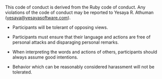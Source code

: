 This code of conduct is derived from the Ruby code of conduct. 
Any violations of the code of conduct may be reported to 
Yesaya R. Athuman (yesaya@yesayasoftware.com).

- Participants will be tolerant of opposing views.

- Participants must ensure that their language and actions are free of personal attacks and disparaging personal remarks.

- When interpreting the words and actions of others, participants should always assume good intentions.

- Behavior which can be reasonably considered harassment will not be tolerated.